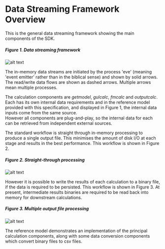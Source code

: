 # Data Streaming Framework Overview

This is the general data streaming framework showing the main components of the SDK.

##### Figure 1. Data streaming framework
![alt text](https://github.com/OasisLMF/ktools/blob/master/docs/img/DataStreamFramework.jpg "Data Streaming Framework")

The in-memory data streams are initiated by the process 'eve' (meaning 'event emitter' rather than in the biblical sense) and shown by solid arrows. The read/write data flows are shown as dashed arrows. Multiple arrows mean multiple processes. 

The calculation components are *getmodel*, *gulcalc*, *fmcalc* and *outputcalc*. Each has its own internal data requirements and in the reference model provided with this specification, and displayed in Figure 1, the internal data inputs come from the same source.  
However all components are plug-and-play, so the internal data for each can be retrieved from independent external sources. 

The standard workflow is straight through in-memory processing to produce a single output file.  This minimises the amount of disk I/O at each stage and results in the best performance. This workflow is shown in Figure 2.

##### Figure 2. Straight-through processing
![alt text](https://github.com/OasisLMF/ktools/blob/master/docs/img/SingleOutput.jpg "Straight-through processing")

However it is possible to write the results of each calculation to a binary file, if the data is required to be persisted. This workflow is shown in Figure 3.
At present, intermediate results binaries are required to be read back into memory for downstream calculations.

##### Figure 3. Multiple output file processing
![alt text](https://github.com/OasisLMF/ktools/blob/master/docs/img/MultipleOutput1.jpg "Multiple output file processing")

The reference model demonstrates an implementation of the principal calculation components, along with some data conversion components which convert binary files to csv files. 

